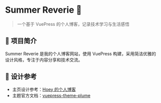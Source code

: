 # Summer Reverie 🌸

> 一个基于 VuePress 的个人博客，记录技术学习与生活感悟

## 📖 项目简介

Summer Reverie 是我的个人博客网站，使用 VuePress 构建，采用简洁优雅的设计风格，专注于内容分享和技术交流。

## 🎨 设计参考

- 主页设计参考：[Hoey 的个人博客](https://zhenghaoyang.cn/)
- 主题官方文档：[vuepress-theme-plume](https://theme-plume.vuejs.press/)
